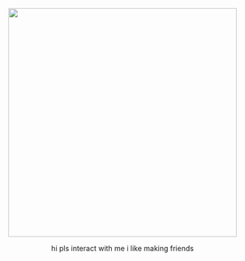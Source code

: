 <p align="center">
  <img src="https://files.catbox.moe/e8kug6.png" width=450 />
</p>

<p align="center">hi pls interact with me i like making friends</p>

